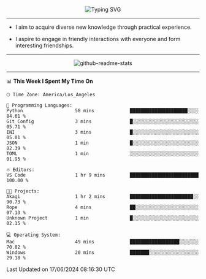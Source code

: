 <p align="center">
  <img src="https://readme-typing-svg.demolab.com?font=Fira+Code&weight=500&size=32&duration=2500&pause=1600&center=true&vCenter=true&random=false&width=1024&height=64&lines=Hi+there+%F0%9F%91%8B;I'm+delighted+you+could+make+it+here+%F0%9F%8E%89;I'm+Harry%2C+a+college+student+still+finding+my+way" alt="Typing SVG" />
</p>


---


- I aim to acquire diverse new knowledge through practical experience.

- I aspire to engage in friendly interactions with everyone and form interesting friendships.


---


<p align="center">
  <img src="https://github-readme-stats.vercel.app/api?username=Harry-Jing&show_icons=true" alt="github-readme-stats"/>
</p>


---

<!--START_SECTION:waka-->
📊 **This Week I Spent My Time On** 

```text
🕑︎ Time Zone: America/Los_Angeles

💬 Programming Languages: 
Python                   58 mins             █████████████████████░░░░   84.61 % 
Git Config               3 mins              █░░░░░░░░░░░░░░░░░░░░░░░░   05.71 % 
INI                      3 mins              █░░░░░░░░░░░░░░░░░░░░░░░░   05.01 % 
JSON                     1 min               █░░░░░░░░░░░░░░░░░░░░░░░░   02.39 % 
TOML                     1 min               ░░░░░░░░░░░░░░░░░░░░░░░░░   01.95 % 

🔥 Editors: 
VS Code                  1 hr 9 mins         █████████████████████████   100.00 % 

🐱‍💻 Projects: 
Akagi                    1 hr 2 mins         ███████████████████████░░   90.73 % 
Rope                     4 mins              ██░░░░░░░░░░░░░░░░░░░░░░░   07.13 % 
Unknown Project          1 min               █░░░░░░░░░░░░░░░░░░░░░░░░   02.15 % 

💻 Operating System: 
Mac                      49 mins             ██████████████████░░░░░░░   70.82 % 
Windows                  20 mins             ███████░░░░░░░░░░░░░░░░░░   29.18 % 
```


 Last Updated on 17/06/2024 08:16:30 UTC
<!--END_SECTION:waka-->
